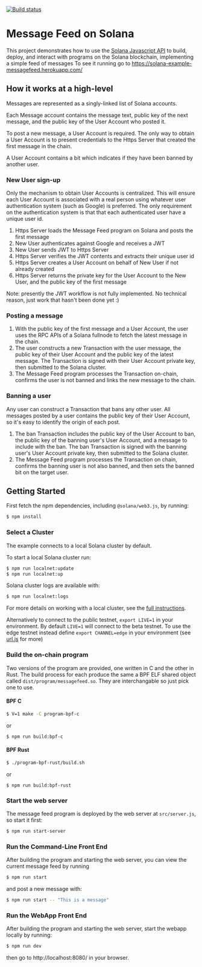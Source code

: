 [![Build status][travis-image]][travis-url]

[travis-image]: https://api.travis-ci.org/solana-labs/example-messagefeed.svg?branch=master
[travis-url]: https://travis-ci.org/solana-labs/example-messagefeed

# Message Feed on Solana

This project demonstrates how to use the [Solana Javascript API](https://github.com/solana-labs/solana-web3.js)
to build, deploy, and interact with programs on the Solana blockchain, implementing a simple feed of messages
To see it running go to https://solana-example-messagefeed.herokuapp.com/

## How it works at a high-level
Messages are represented as a singly-linked list of Solana accounts.

Each Message account contains the message text, public key of the next message, and the public key of the User Account who posted it.

To post a new message, a User Account is required.  The only way to obtain a
User Account is to present credentials to the Https Server that created the first
message in the chain.

A User Account contains a bit which indicates if they have been banned by another user.

### New User sign-up
Only the mechanism to obtain User Accounts is centralized.  This will ensure
each User Account is associated with a real person using whatever user
authentication system (such as Google) is preferred.  The only requirement on
the authentication system is that that each authenticated user have a unique
user id.

1. Https Server loads the Message Feed program on Solana and posts the first message
1. New User authenticates against Google and receives a JWT
1. New User sends JWT to Https Server
1. Https Server verifies the JWT contents and extracts their unique user id
1. Https Server creates a User Account on behalf of New User if not already created
1. Https Server returns the private key for the User Account to the New User, and the public key of the first message

Note: presently the JWT workflow is not fully implemented.  No technical reason, just work that hasn't been done yet :)

### Posting a message
1. With the public key of the first message and a User Account, the user uses
   the RPC APIs of a Solana fullnode to fetch the latest message in the chain.
1. The user constructs a new Transaction with the user message, the public key
   of their User Account and the public key of the latest message.  The
   Transaction is signed with their User Account private key, then submitted to
   the Solana cluster.
1. The Message Feed program processes the Transaction on-chain, confirms the user is not
   banned and links the new message to the chain.

### Banning a user
Any user can construct a Transaction that bans any other user.  All messages
posted by a user contains the public key of their User Account, so it's easy to
identify the origin of each post.

1. The ban Transaction includes the public key of the User Account to ban, the
   public key of the banning user's User Account, and a message to include with
   the ban.  The ban Transaction is signed with the banning user's User Account
   private key, then submitted to the Solana cluster.
1. The Message Feed program processes the Transaction on chain, confirms the banning user
   is not also banned, and then sets the banned bit on the target user.


## Getting Started

First fetch the npm dependencies, including `@solana/web3.js`, by running:
```sh
$ npm install
```

### Select a Cluster
The example connects to a local Solana cluster by default.

To start a local Solana cluster run:
```bash
$ npm run localnet:update
$ npm run localnet:up
```

Solana cluster logs are available with:
```bash
$ npm run localnet:logs
```

For more details on working with a local cluster, see the [full instructions](https://github.com/solana-labs/solana-web3.js#local-network).

Alternatively to connect to the public testnet, `export LIVE=1` in your
environment.  By default `LIVE=1` will connect to the
beta testnet.  To use the edge testnet instead define `export CHANNEL=edge` in
your environment (see [url.js](https://github.com/solana-labs/example-messagefeed/blob/master/url.js) for more)

### Build the on-chain program

Two versions of the program are provided, one written in C and the other in
Rust.  The build process for each produce the same a BPF ELF shared object
called `dist/program/messagefeed.so`.  They are interchangable so just pick one
to use.

#### BPF C
```sh
$ V=1 make -C program-bpf-c
```
or
```
$ npm run build:bpf-c
```

#### BPF Rust
```sh
$ ./program-bpf-rust/build.sh
```
or
```
$ npm run build:bpf-rust
```

### Start the web server
The message feed program is deployed by the web server at `src/server.js`, so
start it first:
```sh
$ npm run start-server
```

### Run the Command-Line Front End
After building the program and starting the web server, you can view the current
message feed by running

```sh
$ npm run start
```

and post a new message with:
```sh
$ npm run start -- "This is a message"
```

### Run the WebApp Front End
After building the program and starting the web server, start the webapp
locally by running:
```sh
$ npm run dev
```
then go to http://localhost:8080/ in your browser.

